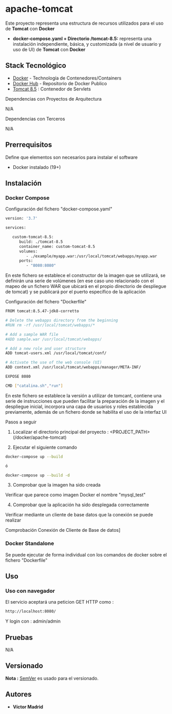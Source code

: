 # apache-tomcat

Este proyecto representa una estructura de recursos utilizados para el uso de  **Tomcat** con **Docker**

* **docker-compose.yaml + Directorio /tomcat-8.5:** representa una instalación independiente, básica, y customizada (a nivel de usuario y uso de UI) de  **Tomcat** con **Docker**





## Stack Tecnológico

* [Docker](https://www.docker.com/) - Technología de Contenedores/Containers
* [Docker Hub](https://hub.docker.com/) - Repositorio de Docker Publico
* [Tomcat 8.5](http://tomcat.apache.org) : Contenedor de Servlets

Dependencias con Proyectos de Arquitectura

N/A

Dependencias con Terceros

N/A





## Prerrequisitos

Define que elementos son necesarios para instalar el software

* Docker instalado (19+)





## Instalación

### Docker Compose

Configuración del fichero "docker-compose.yaml"

```bash
version: '3.7'

services:

   custom-tomcat-8.5:
      build: ./tomcat-8.5
      container_name: custom-tomcat-8.5
      volumes:
         - ./example/myapp.war:/usr/local/tomcat/webapps/myapp.war
      ports:
         - "8080:8080"
```

En este fichero se establece el constructor de la imagen que se utilizará, se definirán una serie de volúmenes (en ese caso uno relacionado con el mapeo de un fichero WAR que ubicará en el propio directorio de despliegue de tomcat) y se publicará por el puerto específico de la aplicación

Configuración del fichero "Dockerfile"

```bash
FROM tomcat:8.5.47-jdk8-corretto

# Delete the webapps directory from the beginning
#RUN rm -rf /usr/local/tomcat/webapps/*

# Add a sample WAR file
#ADD sample.war /usr/local/tomcat/webapps/

# Add a new role and user structure
ADD tomcat-users.xml /usr/local/tomcat/conf/

# Activate the use of the web console (UI)
ADD context.xml /usr/local/tomcat/webapps/manager/META-INF/

EXPOSE 8080

CMD ["catalina.sh","run"]
```

En este fichero se establece la versión a utilizar de tomcant, contiene una serie de instrucciones que pueden facilitar la preparación de la imagen y el despliegue inicial, incorpora una capa de usuarios y roles establecida previamente, además de un fichero donde se habilita el uso de la interfaz UI

Pasos a seguir


1. Localizar el directorio principal del proyecto : <PROJECT_PATH> (/docker/apache-tomcat)

2. Ejecutar el siguiente comando

```bash
docker-compose up --build

ó

docker-compose up --build -d
```

3. Comprobar que la imagen ha sido creada

Verificar que parece como imagen Docker el nombre "mysql_test"

4. Comprobar que la aplicación ha sido desplegada correctamente

Verificar mediante un cliente de base datos que la conexión se puede realizar

Comprobación Conexión de Cliente de Base de datos]



### Docker Standalone

Se puede ejecutar de forma individual con los comandos de docker sobre el fichero "Dockerfile"





## Uso


### Uso con navegador

El servicio aceptará una peticion GET HTTP como :

```bash
http://localhost:8080/
```

Y login con : admin/admin





## Pruebas

N/A





## Versionado

**Nota :** [SemVer](http://semver.org/) es usado para el versionado.





## Autores

* **Víctor Madrid**
